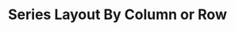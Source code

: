 ---
title: Series Layout By Column or Row
category: dataset, bar
titleCN: 系列按行和按列排布
difficulty: 2
---